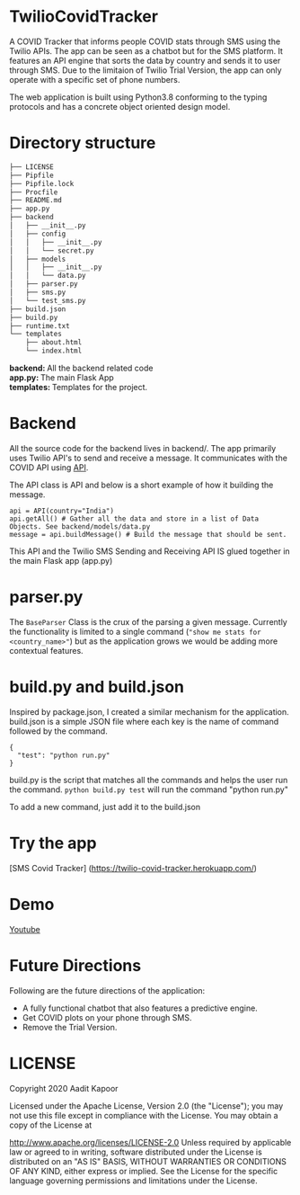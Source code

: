 # TwilioCovidTracker
A COVID Tracker that informs people COVID stats through SMS using the Twilio APIs.
The app can be seen as a chatbot but for the SMS platform. It features an API engine that sorts the data by country and sends it to user through SMS.
Due to the limitaion of Twilio Trial Version, the app can only operate with a specific set of phone numbers.

The web application is built using Python3.8 conforming to the typing protocols and has a concrete object oriented design model.

# Directory structure
```bash
├── LICENSE
├── Pipfile
├── Pipfile.lock
├── Procfile
├── README.md
├── app.py
├── backend
│   ├── __init__.py
│   ├── config
│   │   ├── __init__.py
│   │   └── secret.py
│   ├── models
│   │   ├── __init__.py
│   │   └── data.py
│   ├── parser.py
│   ├── sms.py
│   └── test_sms.py
├── build.json
├── build.py
├── runtime.txt
└── templates
    ├── about.html
    └── index.html
```

<b> backend: </b> All the backend related code <br>
<b> app.py: </b> The main Flask App <br>
<b> templates: </b> Templates for the project.

# Backend
All the source code for the backend lives in backend/. The app primarily uses Twilio API's to send and receive a message. It communicates with the COVID API using [API](https://api.covid19api.com/).

The API class is API and below is a short example of how it building the message.
```
api = API(country="India")
api.getAll() # Gather all the data and store in a list of Data Objects. See backend/models/data.py
message = api.buildMessage() # Build the message that should be sent.
```

This API and the Twilio SMS Sending and Receiving API IS glued together in the main Flask app (app.py)

# parser.py

The `BaseParser` Class is the crux of the parsing a given message. Currently the functionality is limited to a single command (`"show me stats for <country_name>"`) but as the application grows we would be adding more contextual features.

# build.py and build.json

Inspired by package.json, I created a similar mechanism for the application. build.json is a simple JSON file where each key is the name of command followed by the command.
```
{
  "test": "python run.py"
}
 ```
 
 build.py is the script that matches all the commands and helps the user run the command.
 `python build.py test` will run the command "python run.py"
 
To add a new command, just add it to the build.json

# Try the app

[SMS Covid Tracker] (https://twilio-covid-tracker.herokuapp.com/)

# Demo
[Youtube](https://www.youtube.com/watch?v=bKedoIgr8f0)

# Future Directions

Following are the future directions of the application:
- A fully functional chatbot that also features a predictive engine.
- Get COVID plots on your phone through SMS.
- Remove the Trial Version.

# LICENSE

Copyright 2020 Aadit Kapoor

Licensed under the Apache License, Version 2.0 (the "License"); you may not use this file except in compliance with the License. You may obtain a copy of the License at

   http://www.apache.org/licenses/LICENSE-2.0
Unless required by applicable law or agreed to in writing, software distributed under the License is distributed on an "AS IS" BASIS, WITHOUT WARRANTIES OR CONDITIONS OF ANY KIND, either express or implied. See the License for the specific language governing permissions and limitations under the License.
